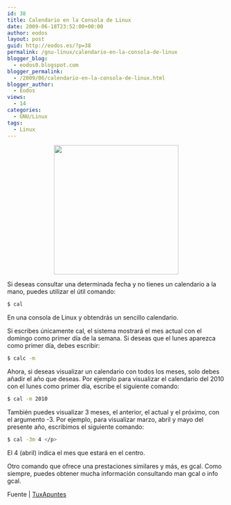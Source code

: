 ```yaml
---
id: 38
title: Calendario en la Consola de Linux
date: 2009-06-18T23:52:00+00:00
author: eodos
layout: post
guid: http://eodos.es/?p=38
permalink: /gnu-linux/calendario-en-la-consola-de-linux
blogger_blog:
  - eodos0.blogspot.com
blogger_permalink:
  - /2009/06/calendario-en-la-consola-de-linux.html
blogger_author:
  - Eodos
views:
  - 14
categories:
  - GNU/Linux
tags:
  - Linux
---
```

<a onblur="try {parent.deselectBloggerImageGracefully();} catch(e) {}" href="https://i1.wp.com/microteknologias.files.wordpress.com/2009/04/calendario-linux.jpg"><img style="display:block; margin:0px auto 10px; text-align:center;cursor:pointer; cursor:hand;width: 288px; height: 299px;" src="https://i1.wp.com/microteknologias.files.wordpress.com/2009/04/calendario-linux.jpg" border="0" alt="" data-recalc-dims="1" /></a>

Si deseas consultar una determinada fecha y no tienes un calendario a la mano, puedes utilizar el útil comando:
  
```bash
$ cal
```

En una consola de Linux y obtendrás un sencillo calendario.

Si escribes únicamente cal, el sistema mostrará el mes actual con el domingo como primer día de la semana. Si deseas que el lunes aparezca como primer día, debes escribir:

```bash
$ calc -m
```

Ahora, si deseas visualizar un calendario con todos los meses, solo debes añadir el año que deseas. Por ejemplo para visualizar el calendario del 2010 con el lunes como primer día, escribe el siguiente comando:

```bash
$ cal -m 2010
```

También puedes visualizar 3 meses, el anterior, el actual y el próximo, con el argumento -3. Por ejemplo, para visualizar marzo, abril y mayo del presente año, escribimos el siguiente comando:
  
```bash
$ cal -3m 4 </p>
```

El 4 (abril) indica el mes que estará en el centro.

Otro comando que ofrece una prestaciones similares y más, es gcal. Como siempre, puedes obtener mucha información consultando man gcal o info gcal.

Fuente | [TuxApuntes](http://www.tuxapuntes.com/drupal/node/1283)
